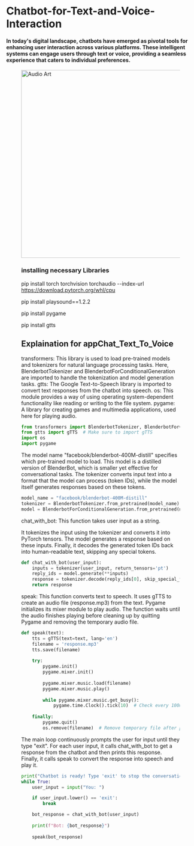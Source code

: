 # Chatbot-for-Text-and-Voice-Interaction

#### In today's digital landscape, chatbots have emerged as pivotal tools for enhancing user interaction across various platforms. These intelligent systems can engage users through text or voice, providing a seamless experience that caters to individual preferences. 

<figure>
        <img src="https://floatbot.ai/img/Voicebot-Vs-Chatbot.png" alt ="Audio Art" style='width:800px;height:500px;'>
        <figcaption>

### installing necessary Libraries 
pip install torch torchvision torchaudio --index-url https://download.pytorch.org/whl/cpu

pip install playsound==1.2.2

pip install pygame

pip install gtts

## Explaination for appChat_Text_To_Voice

transformers: This library is used to load pre-trained models and tokenizers for natural language processing tasks. 
Here, BlenderbotTokenizer and BlenderbotForConditionalGeneration are imported to handle the tokenization and model generation tasks.
gtts: The Google Text-to-Speech library is imported to convert text responses from the chatbot into speech.
os: This module provides a way of using operating system-dependent functionality like reading or writing to the file system.
pygame: A library for creating games and multimedia applications, used here for playing audio.

```python
from transformers import BlenderbotTokenizer, BlenderbotForConditionalGeneration
from gtts import gTTS  # Make sure to import gTTS
import os
import pygame
```

The model name "facebook/blenderbot-400M-distill" specifies which pre-trained model to load. 
This model is a distilled version of BlenderBot, which is smaller yet effective for conversational tasks.
The tokenizer converts input text into a format that the model can process (token IDs), while the model itself generates responses based on these tokens.

```python
model_name = "facebook/blenderbot-400M-distill"
tokenizer = BlenderbotTokenizer.from_pretrained(model_name)
model = BlenderbotForConditionalGeneration.from_pretrained(model_name)
```
chat_with_bot: This function takes user input as a string.

It tokenizes the input using the tokenizer and converts it into PyTorch tensors.
The model generates a response based on these inputs.
Finally, it decodes the generated token IDs back into human-readable text, skipping any special tokens.

```python
def chat_with_bot(user_input):
    inputs = tokenizer(user_input, return_tensors='pt')
    reply_ids = model.generate(**inputs)
    response = tokenizer.decode(reply_ids[0], skip_special_tokens=True)
    return response
```

speak: This function converts text to speech.
It uses gTTS to create an audio file (response.mp3) from the text.
Pygame initializes its mixer module to play audio.
The function waits until the audio finishes playing before cleaning up by quitting Pygame and removing the temporary audio file.

```python
def speak(text):
    tts = gTTS(text=text, lang='en')
    filename = 'response.mp3'
    tts.save(filename)
    
    try:
        pygame.init()
        pygame.mixer.init()
        
        pygame.mixer.music.load(filename)
        pygame.mixer.music.play()
        
        while pygame.mixer.music.get_busy():
            pygame.time.Clock().tick(10)  # Check every 100ms
        
    finally:
        pygame.quit()
        os.remove(filename)  # Remove temporary file after playback
```

The main loop continuously prompts the user for input until they type "exit".
For each user input, it calls chat_with_bot to get a response from the chatbot and then prints this response.
Finally, it calls speak to convert the response into speech and play it.

```python
print("Chatbot is ready! Type 'exit' to stop the conversation.")
while True:
    user_input = input("You: ")  

    if user_input.lower() == 'exit':
        break

    bot_response = chat_with_bot(user_input)
    
    print(f"Bot: {bot_response}")
    
    speak(bot_response)
```







